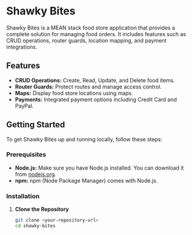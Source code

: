 # Shawky Bites

Shawky Bites is a MEAN stack food store application that provides a complete solution for managing food orders. It includes features such as CRUD operations, router guards, location mapping, and payment integrations.

## Features

- **CRUD Operations:** Create, Read, Update, and Delete food items.
- **Router Guards:** Protect routes and manage access control.
- **Maps:** Display food store locations using maps.
- **Payments:** Integrated payment options including Credit Card and PayPal.

## Getting Started

To get Shawky Bites up and running locally, follow these steps:

### Prerequisites

- **Node.js:** Make sure you have Node.js installed. You can download it from [nodejs.org](https://nodejs.org/).
- **npm:** npm (Node Package Manager) comes with Node.js.

### Installation

1. **Clone the Repository**

   ```bash
   git clone <your-repository-url>
   cd shawky-bites

